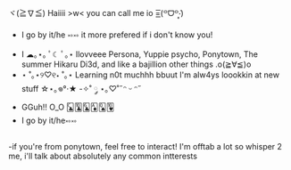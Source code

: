 ヾ(≧∇≦) Haiiii >w< you can call me io  =͟͟͞͞(꒪ᗜ꒪‧̣̥̇)
- I go by it/he ༝༚༝༚ it more prefered if i don't know you!
-   I ☁︎｡⋆｡ ﾟ☾ ﾟ｡⋆ llovveee Persona, Yuppie psycho, Ponytown, The summer Hikaru Di3d, and like a bajillion other things .o(≧∀≦)o 
-  ⋆ ˚｡⋆୨♡୧⋆ ˚｡⋆ Learning n0t muchhh bbuut I'm alw4ys loookkin at new stuff ☆⋆｡𖦹°‧★
-✧˚ ༘ ⋆｡♡˚˶ᵔ ᵕ ᵔ˶ 
-  GGuh!! O_O 🃜🃚🃖🃁🂭🂺
- I go by it/he༝༚༝༚


-if you're from ponytown, feel free to interact! I'm offtab a lot so whisper 2 me, i'll talk about absolutely any common intterests

